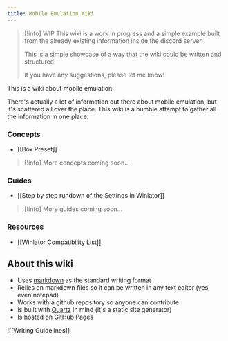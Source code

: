 ```yaml
---
title: Mobile Emulation Wiki
---
```

> [!info] WIP
> This wiki is a work in progress and a simple example built from the already existing information inside the discord server.
>
> This is a simple showcase of a way that the wiki could be written and structured.
>
> If you have any suggestions, please let me know!

This is a wiki about mobile emulation.

There's actually a lot of information out there about mobile emulation, but it's scattered all over the place. This wiki is a humble attempt to gather all the information in one place.

### Concepts

- [[Box Preset]]

> [!info] More concepts coming soon...

### Guides

- [[Step by step rundown of the Settings in Winlator]]

> [!info] More guides coming soon...

### Resources

- [[Winlator Compatibility List]]

## About this wiki

- Uses [markdown](https://www.markdownguide.org/) as the standard writing format
- Relies on markdown files so it can be written in any text editor (yes, even notepad)
- Works with a github repository so anyone can contribute
- Is built with [Quartz](https://quartz.jzhao.xyz/) in mind (it's a static site generator)
- Is hosted on [GitHub Pages](https://pages.github.com/)

![[Writing Guidelines]]
